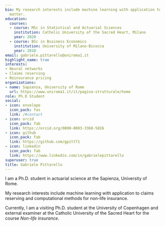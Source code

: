 ```yaml
---
bio: My research interests include machine learning with application to claims reserving and computational methods for non-life insurance.
  matter.
education:
  courses:
  - course: MSc in Statistical and Actuarial Sciences
    institution: Catholic University of the Sacred Heart, Milano
    year: 2020
  - course: BSc in Business Economics
    institution: University of Milano-Bicocca
    year: 2018
email: gabriele.pittarello@uniroma1.it
highlight_name: true
interests:
- Neural networks
- Claims reserving
- Reinsurance pricing
organizations:
- name: Sapienza, University of Rome
  url: https://www.uniroma1.it/it/pagina-strutturale/home
role: Ph.D Student
social:
- icon: envelope
  icon_pack: fas
  link: /#contact
- icon: orcid
  icon_pack: fab
  link: https://orcid.org/0000-0003-3360-5826
- icon: github
  icon_pack: fab
  link: https://github.com/gpitt71
- icon: linkedin
  icon_pack: fab
  link: https://www.linkedin.com/in/gabrielepittarello
superuser: true
title: Gabriele Pittarello
---
```


I am a Ph.D. student in actuarial science at the Sapienza, University of Rome. 

My research interests include machine learning with application to claims reserving and computational methods for non-life insurance. 

Currently, I am a visiting Ph.D. student at the University of Copenhagen and external examiner at the Catholic University of the Sacred Heart for the course *Non-life insurance*. 

<!-- …{{< icon name="download" pack="fas" >}} Download my {{< staticref "uploads/CV_ENG.pdf" "newtab" >}}resumé{{< /staticref >}}. -->
